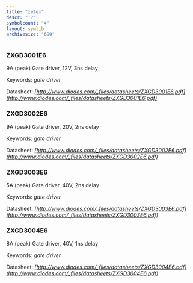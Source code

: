 ```yaml
---
title: "zetex"
descr: " ?"
symbolcount: "4"
layout: symlib
archivesize: "690"
---
```


### ZXGD3001E6
9A (peak) Gate driver, 12V, 3ns delay


Keywords: *gate driver*

Datasheet: *[http://www.diodes.com/_files/datasheets/ZXGD3001E6.pdf](http://www.diodes.com/_files/datasheets/ZXGD3001E6.pdf)*

### ZXGD3002E6
9A (peak) Gate driver, 20V, 2ns delay


Keywords: *gate driver*

Datasheet: *[http://www.diodes.com/_files/datasheets/ZXGD3002E6.pdf](http://www.diodes.com/_files/datasheets/ZXGD3002E6.pdf)*

### ZXGD3003E6
5A (peak) Gate driver, 40V, 2ns delay


Keywords: *gate driver*

Datasheet: *[http://www.diodes.com/_files/datasheets/ZXGD3003E6.pdf](http://www.diodes.com/_files/datasheets/ZXGD3003E6.pdf)*

### ZXGD3004E6
8A (peak) Gate driver, 40V, 1ns delay


Keywords: *gate driver*

Datasheet: *[http://www.diodes.com/_files/datasheets/ZXGD3004E6.pdf](http://www.diodes.com/_files/datasheets/ZXGD3004E6.pdf)*

